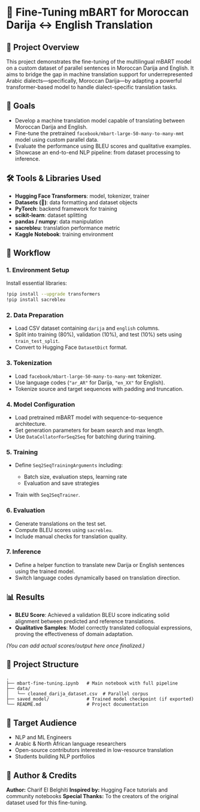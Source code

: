 # 🧠 Fine-Tuning mBART for Moroccan Darija ↔ English Translation

## 📌 Project Overview

This project demonstrates the fine-tuning of the multilingual mBART model on a custom dataset of parallel sentences in Moroccan Darija and English. It aims to bridge the gap in machine translation support for underrepresented Arabic dialects—specifically, Moroccan Darija—by adapting a powerful transformer-based model to handle dialect-specific translation tasks.

## 🎯 Goals

* Develop a machine translation model capable of translating between Moroccan Darija and English.
* Fine-tune the pretrained `facebook/mbart-large-50-many-to-many-mmt` model using custom parallel data.
* Evaluate the performance using BLEU scores and qualitative examples.
* Showcase an end-to-end NLP pipeline: from dataset processing to inference.

## 🛠 Tools & Libraries Used

* **Hugging Face Transformers**: model, tokenizer, trainer
* **Datasets (🤗)**: data formatting and dataset objects
* **PyTorch**: backend framework for training
* **scikit-learn**: dataset splitting
* **pandas / numpy**: data manipulation
* **sacrebleu**: translation performance metric
* **Kaggle Notebook**: training environment

## 🔁 Workflow

### 1. Environment Setup

Install essential libraries:

```bash
!pip install --upgrade transformers
!pip install sacrebleu
```

### 2. Data Preparation

* Load CSV dataset containing `darija` and `english` columns.
* Split into training (80%), validation (10%), and test (10%) sets using `train_test_split`.
* Convert to Hugging Face `DatasetDict` format.

### 3. Tokenization

* Load `facebook/mbart-large-50-many-to-many-mmt` tokenizer.
* Use language codes (`"ar_AR"` for Darija, `"en_XX"` for English).
* Tokenize source and target sequences with padding and truncation.

### 4. Model Configuration

* Load pretrained mBART model with sequence-to-sequence architecture.
* Set generation parameters for beam search and max length.
* Use `DataCollatorForSeq2Seq` for batching during training.

### 5. Training

* Define `Seq2SeqTrainingArguments` including:

  * Batch size, evaluation steps, learning rate
  * Evaluation and save strategies
* Train with `Seq2SeqTrainer`.

### 6. Evaluation

* Generate translations on the test set.
* Compute BLEU scores using `sacrebleu`.
* Include manual checks for translation quality.

### 7. Inference

* Define a helper function to translate new Darija or English sentences using the trained model.
* Switch language codes dynamically based on translation direction.

## 📊 Results

* **BLEU Score**: Achieved a validation BLEU score indicating solid alignment between predicted and reference translations.
* **Qualitative Samples**: Model correctly translated colloquial expressions, proving the effectiveness of domain adaptation.

*(You can add actual scores/output here once finalized.)*

## 📁 Project Structure

```
.
├── mbart-fine-tuning.ipynb   # Main notebook with full pipeline
├── data/
│   └── cleaned_darija_dataset.csv  # Parallel corpus
├── saved_model/              # Trained model checkpoint (if exported)
└── README.md                 # Project documentation
```

## 👥 Target Audience

* NLP and ML Engineers
* Arabic & North African language researchers
* Open-source contributors interested in low-resource translation
* Students building NLP portfolios

## 👤 Author & Credits

**Author:** Charif El Belghiti
**Inspired by:** Hugging Face tutorials and community notebooks
**Special Thanks:** To the creators of the original dataset used for this fine-tuning.

